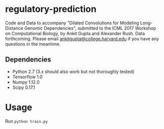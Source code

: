# regulatory-prediction
Code and Data to accompany "Dilated Convolutions for Modeling Long-Distance Genomic Dependencies", submitted to the ICML 2017 Workshop on Computational Biology, by Ankit Gupta and Alexander Rush.
Data forthcoming. Please email ankitgupta@college.harvard.edu if you have any questions in the meantime.

## Dependencies

- Python 2.7 (3.x should also work but not thoroughly tested)
- Tensorflow 1.0
- Numpy 1.12.0
- Scipy 0.17.1

# Usage

Run `python train.py`
